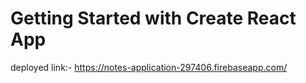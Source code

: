 # Getting Started with Create React App
deployed link:- https://notes-application-297406.firebaseapp.com/
